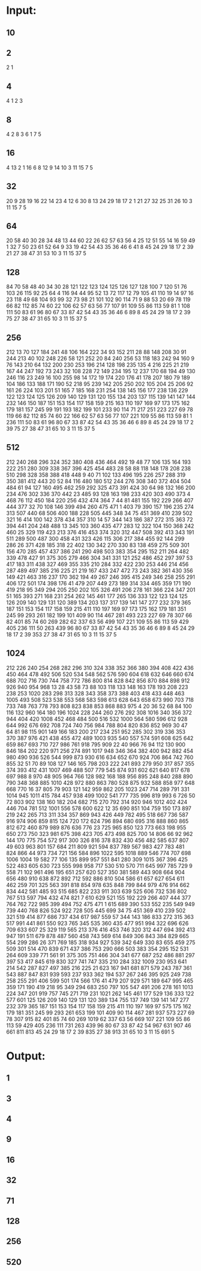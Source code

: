 # Input:
## 10
## 2
2 1
## 4
4 1 2 3
## 8
4 2 8 3 6 1 7 5
## 16
4 13 2 1 16 6 8 12 9 14 10 3 11 15 7 5
## 32
20 9 28 19 16 22 14 23 4 12 6 30 8 13 24 29 18 17 2 1 21 27 32 25 31 26 10 3 11 15 7 5
## 64
20 58 40 30 28 34 48 13 44 60 22 26 62 57 63 56 4 25 12 51 55 14 16 59 49 1 32 7 50 23 61 52 64 9 33 19 42 54 43 35 36 46 6 41 8 45 24 29 18 17 2 39 21 27 38 47 31 53 10 3 11 15 37 5 
## 128
84 70 58 48 40 34 30 28 121 122 123 124 125 126 127 128 100 7 120 51 76 103 26 115 92 25 64 4 116 94 44 95 52 13 72 117 12 
79 105 41 110 19 14 97 16 23 118 49 68 104 93 99 32 73 98 21 101 102 90 114 71 9 88 53 20 69 78 119 66 82 112 85 74 60 22 106 62 57 63 56 77 107 91 109 55 86 113 59 81 1 108 111 50 83 61 96 80 67 33 87 42 54 43 35 36 46 6 89 8 45 24 29 18 17 2 39 75 27 38 47 31 65 10 3 11 15 37 5
## 256
212 13 70 127 184 241 48 106 164 222 34 93 152 211 28 88 148 208 30 91 244 213 40 102 248 226 58 121 252 20 84 240 256 53 118 183 242 94 160 9 76 143 210 64 132 200 230 253 196 214 128 198 235 135 4 216 225 21 219 167 44 247 192 73 243 32 108 228 72 149 234 195 12 237 170 68 194 49 130 246 116 23 249 16 100 255 98 14 172 19 174 220 176 41 178 207 180 79 189 104 186 133 188 171 190 52 218 95 239 142 205 250 202 105 204 25 206 92 161 26 224 103 201 51 165 7 185 168 231 254 138 145 156 177 
238 136 229 122 123 124 125 126 209 140 129 131 120 155 134 203 137 115 139 141 147 144 232 146 150 187 151 153 154 117 158 159 215 163 110 197 169 97 173 175 162 179 181 157 245 99 191 193 182 199 101 233 90 114 71 217 251 223 227 69 78 119 66 82 112 85 74 60 22 166 62 57 63 56 77 107 221 109 55 86 113 59 81 1 236 111 50 83 61 96 80 67 33 87 42 54 43 35 36 46 6 89 8 45 24 29 18 17 2 39 75 27 38 47 31 65 10 3 11 15 37 5 
## 512
212 240 268 296 324 352 380 408 436 464 492 19 48 77 106 135 164 193 222 251 280 309 338 367 396 425 454 483 28 58 88 118 148 178 208 238 510 298 328 358 388 418 448 9 40 71 102 133 496 195 226 257 288 319 350 381 412 443 20 52 84 116 480 180 512 244 276 308 340 372 404 504 484 61 94 127 160 495 462 259 292 325 473 391 424 30 64 98 132 166 200 234 476 302 336 370 442 23 485 93 128 163 198 233 420 303 490 373 4 468 76 112 450 184 220 256 432 474 364 7 44 81 481 155 192 229 266 407 444 377 32 70 108 146 399 494 260 475 471 1 403 79 390 157 196 235 274 313 507 440 68 506 400 188 228 505 445 348 34 75 451 369 410 239 502 321 16 414 100 142 378 434 357 310 14 57 344 143 186 387 272 315 363 72 394 441 204 248 488 13 345 103 360 435 477 283 12 322 104 150 368 242 460 25 329 119 423 213 376 416 453 374 320 312 447 508 392 413 343 191 511 289 500 487 300 458 431 323 426 115 306 217 384 455 92 144 299 286 26 371 428 185 318 22 402 130 342 270 330 83 138 459 275 509 301 156 470 285 457 437 386 241 290 498 503 383 354 295 152 211 264 482 339 478 427 91 375 305 279 466 304 341 331 121 252 486 452 297 397 53 417 183 311 438 327 469 355 335 210 284 332 422 230 253 446 214 456 287 489 497 385 216 225 21 219 167 433 247 472 73 
243 382 361 430 356 149 421 463 316 237 170 362 194 49 267 246 395 415 249 346 258 255 291 406 172 501 174 398 176 41 479 207 449 273 189 314 334 465 359 171 190 419 218 95 349 294 205 250 202 105 326 491 206 278 161 366 224 347 201 51 165 393 271 168 231 254 262 145 461 177 265 136 333 122 123 124 125 126 209 140 129 131 120 389 134 203 137 317 139 141 147 277 232 379 365 187 151 153 154 117 158 159 215 411 110 197 169 97 173 175 162 179 181 351 245 99 293 261 182 199 101 409 90 114 467 281 493 223 227 69 78 307 66 82 401 85 74 60 269 282 62 337 63 56 499 107 221 109 55 86 113 59 429 405 236 111 50 263 439 
96 80 67 33 87 42 54 43 35 36 46 6 89 8 45 24 29 18 17 2 39 353 27 38 47 31 65 10 3 11 15 37 5
## 1024
212 226 240 254 268 282 296 310 324 338 352 366 380 394 408 422 436 450 464 478 492 506 520 534 548 562 576 590 604 618 632 646 660 674 688 702 716 730 744 758 772 786 800 814 828 842 856 870 884 898 912 926 940 954 968 13 28 43 58 73 88 103 118 
133 148 163 178 193 208 223 238 253 1020 283 298 313 328 343 358 373 388 403 418 433 448 463 1005 493 508 523 538 553 568 583 598 613 628 643 658 673 990 703 718 733 748 763 778 793 808 823 838 853 868 883 975 4 20 36 52 68 84 100 116 132 960 164 180 196 1024 228 244 260 276 292 308 1016 340 356 372 944 404 420 1008 452 468 484 500 516 532 1000 564 580 596 612 928 644 992 676 692 708 724 740 756 984 788 804 820 836 852 969 30 47 64 81 98 115 901 149 166 183 200 217 234 251 952 285 302 319 336 353 370 387 976 421 438 455 472 489 1003 935 540 557 574 591 608 625 642 659 867 693 710 727 986 761 918 795 909 22 40 966 76 94 112 130 900 846 184 202 220 971 256 274 891 1017 948 346 364 382 400 942 882 454 980 490 936 526 544 999 873 930 616 634 652 670 924 706 864 742 760 855 32 51 70 89 108 127 146 165 798 203 222 241 893 279 950 317 857 355 374 393 412 431 1007 469 488 507 779 545 874 931 602 621 640 817 678 697 988 8 970 48 905 964 766 128 982 168 188 956 895 248 840 288 890 790 348 368 885 1010 428 972 880 863 780 528 875 932 588 858 977 648 668 770 16 37 805 79 903 121 142 959 862 205 1023 247 714 289 791 331 1014 945 1011 415 784 457 938 499 1002 541 777 735 996 819 993 6 726 50 72 803 902 138 160 182 204 682 715 270 792 314 920 946 1012 402 424 446 704 781 512 1001 556 578 600 622 12 35 690 851 104 759 150 173 897 219 242 265 713 311 334 357 869 943 426 449 782 495 518 667 736 587 916 974 906 859 815 124 720 172 624 796 894 680 695 316 888 860 865 812 
672 460 879 989 876 636 776 23 725 965 850 123 773 663 198 955 650 273 750 323 981 675 398 423 705 473 498 825 700 14 806 66 92 962 144 170 775 754 572 917 300 326 816 378 832 430 456 482 585 637 807 49 603 963 801 157 684 211 809 921 594 837 789 567 983 427 783 481 824 866 44 973 734 721 156 584 896 1022 595 1018 889 546 774 707 698 1006 1004 19 582 77 106 135 899 957 551 841 280 309 1015 367 396 425 522 483 605 630 723 555 998 958 717 530 510 570 711 645 997 785 729 9 558 71 102 961 496 195 651 257 620 527 350 381 589 443 908 664 904 656 480 910 638 872 892 712 592 886 810 504 586 61 657 627 654 611 462 259 701 325 563 391 818 854 978 635 848 799 844 979 476 914 662 834 442 581 485 93 515 685 822 233 911 303 639 525 606 732 536 802 767 513 597 794 432 474 821 7 610 629 521 155 192 229 266 407 444 377 764 762 722 985 399 494 752 475 471 1 615 689 390 533 552 235 549 949 739 440 768 826 524 922 728 505 445 699 34 75 451 369 410 239 502 321 519 414 877 686 737 434 617 987 559 57 344 143 186 833 272 315 363 517 991 441 861 550 923 765 345 535 360 435 477 951 994 322 696 626 709 633 607 25 329 119 565 213 376 416 453 746 320 312 447 694 392 413 947 191 511 679 878 487 560 458 743 569 614 849 306 843 384 829 665 554 299 286 26 371 769 185 318 934 927 539 342 649 330 83 655 459 275 509 301 514 470 839 671 437 386 753 290 666 503 383 354 295 152 531 264 609 339 771 561 91 375 305 751 466 304 341 677 687 252 486 881 297 397 53 417 845 619 830 327 741 747 335 
210 284 332 1009 230 953 641 214 542 287 827 497 385 216 225 21 623 167 941 681 871 579 243 787 361 543 887 847 831 939 593 237 933 362 194 537 267 246 395 925 249 738 258 255 291 406 599 501 174 566 176 41 479 207 929 571 189 647 995 465 359 171 190 419 218 95 349 294 683 250 797 105 547 491 206 278 161 1013 224 347 201 919 757 745 271 719 231 1021 262 145 461 177 529 136 333 122 577 601 125 126 209 140 129 131 120 389 134 755 137 749 139 141 147 277 232 379 365 187 151 153 154 117 158 
159 215 411 110 197 169 97 575 175 162 179 181 351 245 99 293 261 653 199 101 409 90 114 467 281 937 573 227 69 78 307 915 
82 401 85 74 60 269 1019 62 337 63 56 669 107 221 109 55 86 113 59 429 405 236 111 731 263 439 96 80 67 33 87 42 54 967 631 907 46 661 811 813 45 24 29 18 17 2 39 835 27 38 913 31 65 10 3 11 15 691 5



# Output:
## 1
## 3
## 4
## 9
## 16
## 32
## 71
## 128
## 256
## 520
